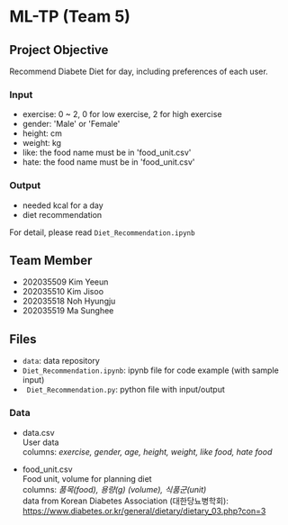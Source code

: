 # ML-TP (Team 5)
## Project Objective
Recommend Diabete Diet for day, including preferences of each user.

### Input
- exercise: 0 ~ 2, 0 for low exercise, 2 for high exercise
- gender: 'Male' or 'Female'
- height: cm
- weight: kg
- like: the food name must be in 'food_unit.csv'
- hate: the food name must be in 'food_unit.csv'

### Output
- needed kcal for a day
- diet recommendation

For detail, please read <code>Diet_Recommendation.ipynb</code>


## Team Member
- 202035509 Kim Yeeun
- 202035510 Kim Jisoo
- 202035518 Noh Hyungju
- 202035519 Ma Sunghee

## Files
- <code>data</code>: data repository
- <code>Diet_Recommendation.ipynb</code>: ipynb file for code example (with sample input)
- <code> Diet_Recommendation.py</code>: python file with input/output

### Data
- data.csv
<br>User data<br>
columns: *exercise, gender, age, height, weight, like food, hate food*

- food_unit.csv
<br>Food unit, volume for planning diet<br>
columns: *품목(food), 용량(g) (volume), 식품군(unit)* <br>
data from Korean Diabetes Association (대한당뇨병학회): https://www.diabetes.or.kr/general/dietary/dietary_03.php?con=3

